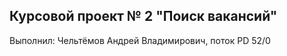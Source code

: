 Курсовой проект № 2
"Поиск вакансий"
-----------------------
Выполнил: Чельтёмов Андрей Владимирович, поток PD 52/0